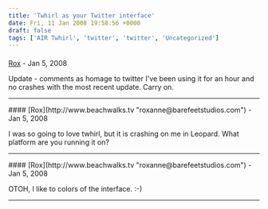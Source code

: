 ```yaml
---
title: 'Twhirl as your Twitter interface'
date: Fri, 11 Jan 2008 19:58:56 +0000
draft: false
tags: ['AIR Twhirl', 'twitter', 'twitter', 'Uncategorized']
---
```



#### 
[Rox](http://www.beachwalks.tv "roxanne@barefeetstudios.com") - <time datetime="2008-01-11 23:51:15">Jan 5, 2008</time>

Update - comments as homage to twitter I've been using it for an hour and no crashes with the most recent update. Carry on.
<hr />
#### 
[Rox](http://www.beachwalks.tv "roxanne@barefeetstudios.com") - <time datetime="2008-01-11 21:37:28">Jan 5, 2008</time>

I was so going to love twhirl, but it is crashing on me in Leopard. What platform are you running it on?
<hr />
#### 
[Rox](http://www.beachwalks.tv "roxanne@barefeetstudios.com") - <time datetime="2008-01-11 21:38:27">Jan 5, 2008</time>

OTOH, I like to colors of the interface. :-)
<hr />
